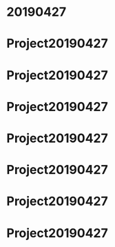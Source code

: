 # 20190427
# Project20190427
# Project20190427
# Project20190427
# Project20190427
# Project20190427
# Project20190427
# Project20190427
